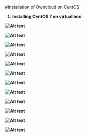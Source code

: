 #Installation of Owncloud on CentOS 

<ol>
  <b><li>Installing CentOS 7 on virtual box</li><b>
</ol>

![Alt text](http://i58.tinypic.com/2cmnm95.jpg)

![Alt text](http://i59.tinypic.com/nc08ly.jpg)

![Alt text](http://i58.tinypic.com/2a8osnm.jpg)

![Alt text](http://i60.tinypic.com/2nlfec1.jpg)

![Alt text](http://i58.tinypic.com/2zibvkn.jpg)

![Alt text](http://i60.tinypic.com/20t0xuc.jpg)

![Alt text](http://i59.tinypic.com/w8l112.jpg)

![Alt text](http://i62.tinypic.com/2q36p9k.jpg)

![Alt text](http://i62.tinypic.com/2mfb4sj.jpg)

![Alt text](http://i57.tinypic.com/2r451c4.jpg)

![Alt text](http://i58.tinypic.com/vhz2ip.jpg)

![Alt text](http://i59.tinypic.com/15rhb1s.jpg)

